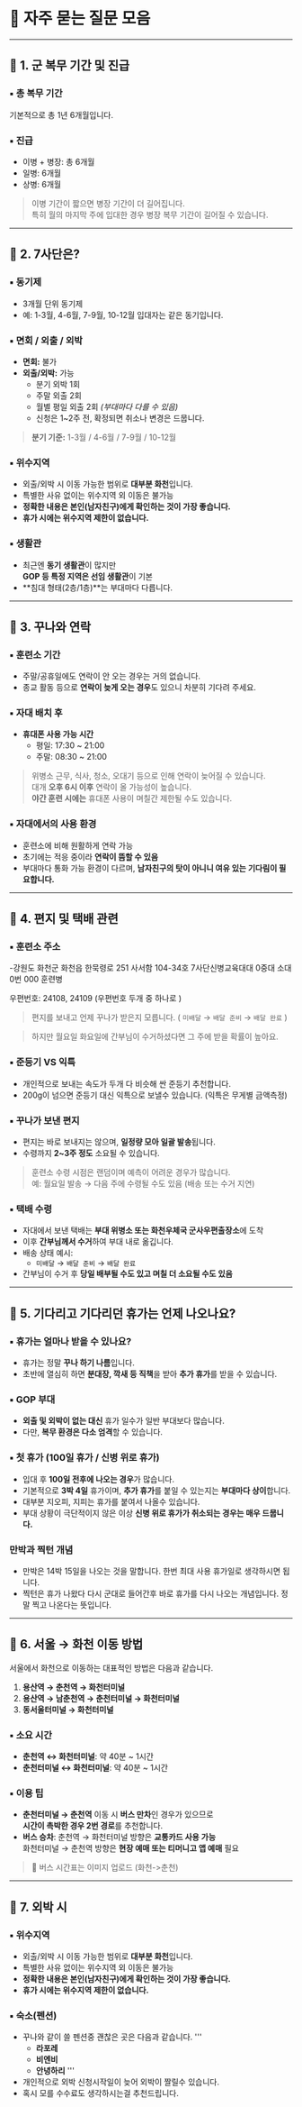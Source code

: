 # 📌 자주 묻는 질문 모음

---

## 📢 1. 군 복무 기간 및 진급

### ▪ 총 복무 기간
기본적으로 총 1년 6개월입니다.

### ▪ 진급
- 이병 + 병장: 총 6개월  
- 일병: 6개월  
- 상병: 6개월  

> 이병 기간이 짧으면 병장 기간이 더 길어집니다.  
> 특히 월의 마지막 주에 입대한 경우 병장 복무 기간이 길어질 수 있습니다.

---

## 📢 2. 7사단은?

### ▪ 동기제
- 3개월 단위 동기제  
- 예: 1-3월, 4-6월, 7-9월, 10-12월 입대자는 같은 동기입니다.

### ▪ 면회 / 외출 / 외박
- **면회:** 불가  
- **외출/외박:** 가능  
  - 분기 외박 1회  
  - 주말 외출 2회  
  - 월별 평일 외출 2회 *(부대마다 다를 수 있음)*  
  - 신청은 1~2주 전, 확정되면 취소나 변경은 드뭅니다.

> **분기 기준:** 1-3월 / 4-6월 / 7-9월 / 10-12월

### ▪ 위수지역
- 외출/외박 시 이동 가능한 범위로 **대부분 화천**입니다.  
- 특별한 사유 없이는 위수지역 외 이동은 불가능  
- **정확한 내용은 본인(남자친구)에게 확인하는 것이 가장 좋습니다.**  
- **휴가 시에는 위수지역 제한이 없습니다.**

### ▪ 생활관
- 최근엔 **동기 생활관**이 많지만  
  **GOP 등 특정 지역은 선임 생활관**이 기본  
- **침대 형태(2층/1층)**는 부대마다 다릅니다.

---

## 📢 3. 꾸나와 연락

### ▪ 훈련소 기간
- 주말/공휴일에도 연락이 안 오는 경우는 거의 없습니다.  
- 종교 활동 등으로 **연락이 늦게 오는 경우**도 있으니 차분히 기다려 주세요.

### ▪ 자대 배치 후

- **휴대폰 사용 가능 시간**  
  - 평일: 17:30 ~ 21:00  
  - 주말: 08:30 ~ 21:00  

> 위병소 근무, 식사, 청소, 오대기 등으로 인해 연락이 늦어질 수 있습니다.  
> 대개 **오후 6시 이후** 연락이 올 가능성이 높습니다.  
> **야간 훈련 시에는** 휴대폰 사용이 며칠간 제한될 수도 있습니다.

### ▪ 자대에서의 사용 환경
- 훈련소에 비해 원활하게 연락 가능  
- 초기에는 적응 중이라 **연락이 뜸할 수 있음**  
- 부대마다 통화 가능 환경이 다르며, **남자친구의 탓이 아니니 여유 있는 기다림이 필요합니다.**

---

## 📢 4. 편지 및 택배 관련

### ▪ 훈련소 주소
-강원도 화천군 화천읍 한묵령로 251 사서함 104-34호
7사단신병교육대대 0중대 소대 0번 000 훈련병

우편번호: 24108, 24109 (우편번호 두개 중 하나로 )

> 편지를 보내고 언제 꾸나가 받은지 모릅니다. ( `미배달` → `배달 준비` → `배달 완료` )

>  하지만 월요일 화요일에 간부님이 수거하셨다면 그 주에 받을 확률이 높아요.

### ▪ 준등기 VS 익특
- 개인적으로 보내는 속도가 두개 다 비슷해 싼 준등기 추천합니다.
- 200g이 넘으면 준등기 대신 익특으로 보낼수 있습니다. (익특은 무게별 금액측정)

### ▪ 꾸나가 보낸 편지
- 편지는 바로 보내지는 않으며, **일정량 모아 일괄 발송**됩니다.  
- 수령까지 **2~3주 정도** 소요될 수 있습니다.

> 훈련소 수령 시점은 랜덤이며 예측이 어려운 경우가 많습니다.  
> 예: 월요일 발송 → 다음 주에 수령될 수도 있음 (배송 또는 수거 지연)

### ▪ 택배 수령
- 자대에서 보낸 택배는 **부대 위병소 또는 화천우체국 군사우편출장소**에 도착  
- 이후 **간부님께서 수거**하여 부대 내로 옮깁니다.  
- 배송 상태 예시:  
  - `미배달` → `배달 준비` → `배달 완료`  
- 간부님이 수거 후 **당일 배부될 수도 있고 며칠 더 소요될 수도 있음**

---

## 📢 5. 기다리고 기다리던 휴가는 언제 나오나요?

### ▪ 휴가는 얼마나 받을 수 있나요?
- 휴가는 정말 **꾸나 하기 나름**입니다.  
- 초반에 열심히 하면 **분대장, 깍새 등 직책**을 받아 **추가 휴가**를 받을 수 있습니다.

### ▪ GOP 부대
- **외출 및 외박이 없는 대신** 휴가 일수가 일반 부대보다 많습니다.  
- 다만, **복무 환경은 다소 엄격**할 수 있습니다.

### ▪ 첫 휴가 (100일 휴가 / 신병 위로 휴가)
- 입대 후 **100일 전후에 나오는 경우**가 많습니다.  
- 기본적으로 **3박 4일** 휴가이며, **추가 휴가**를 붙일 수 있는지는 **부대마다 상이**합니다.
- 대부분 지오피, 지피는 휴가를 붙여서 나올수 있습니다.
- 부대 상황이 극단적이지 않은 이상 **신병 위로 휴가가 취소되는 경우는 매우 드뭅니다.**

### 만박과 찍턴 개념
- 만박은 14박 15일을 나오는 것을 말합니다. 한번 최대 사용 휴가일로 생각하시면 됩니다.
- 찍턴은 휴가 나왔다 다시 군대로 들어간후 바로 휴가를 다시 나오는 개념입니다.
  정말 찍고 나온다는 뜻입니다.
---

## 📢 6. 서울 → 화천 이동 방법

서울에서 화천으로 이동하는 대표적인 방법은 다음과 같습니다.

1. **용산역 → 춘천역 → 화천터미널**
2. **용산역 → 남춘천역 → 춘천터미널 → 화천터미널**
3. **동서울터미널 → 화천터미널**

### ▪ 소요 시간
- **춘천역 ↔ 화천터미널**: 약 40분 ~ 1시간  
- **춘천터미널 ↔ 화천터미널**: 약 40분 ~ 1시간

### ▪ 이용 팁
- **춘천터미널 → 춘천역** 이동 시 **버스 만차**인 경우가 있으므로  
  **시간이 촉박한 경우 2번 경로**를 추천합니다.
- **버스 승차**: 춘천역 → 화천터미널 방향은 **교통카드 사용 가능**  
  화천터미널 → 춘천역 방향은 **현장 예매 또는 티머니고 앱 예매** 필요

> 🚌 버스 시간표는 이미지 업로드 (화천->춘천)

---

## 📢 7. 외박 시 

### ▪ 위수지역
- 외출/외박 시 이동 가능한 범위로 **대부분 화천**입니다.  
- 특별한 사유 없이는 위수지역 외 이동은 불가능  
- **정확한 내용은 본인(남자친구)에게 확인하는 것이 가장 좋습니다.**  
- **휴가 시에는 위수지역 제한이 없습니다.**

### ▪ 숙소(펜션)
- 꾸나와 같이 쓸 펜션중 괜찮은 곳은 다음과 같습니다.
'''
   - **라포레** 
  - **비엔비**
  - **안녕하리**
'''
- 개인적으로 외박 신청시작일이 늦어 외박이 짤릴수 있습니다.
- 혹시 모를 수수료도 생각하시는걸 추천드립니다.
